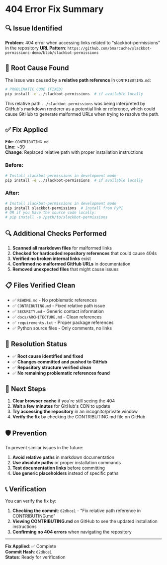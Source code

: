 # 404 Error Fix Summary

## 🔍 Issue Identified

**Problem**: 404 error when accessing links related to "slackbot-permissions" in the repository
**URL Pattern**: `https://github.com/bmarcuche/slackbot-permissions-demo/blob/slackbot-permissions`

## 🎯 Root Cause Found

The issue was caused by a **relative path reference** in `CONTRIBUTING.md`:

```bash
# PROBLEMATIC CODE (FIXED)
pip install -e ../slackbot-permissions  # if available locally
```

This relative path `../slackbot-permissions` was being interpreted by GitHub's markdown renderer as a potential link or reference, which could cause GitHub to generate malformed URLs when trying to resolve the path.

## ✅ Fix Applied

**File**: `CONTRIBUTING.md`  
**Line**: ~39  
**Change**: Replaced relative path with proper installation instructions

### Before:
```bash
# Install slackbot-permissions in development mode
pip install -e ../slackbot-permissions  # if available locally
```

### After:
```bash
# Install slackbot-permissions in development mode
pip install slackbot-permissions  # Install from PyPI
# OR if you have the source code locally:
# pip install -e /path/to/slackbot-permissions
```

## 🔍 Additional Checks Performed

1. **Scanned all markdown files** for malformed links
2. **Checked for hardcoded repository references** that could cause 404s
3. **Verified no broken internal links** exist
4. **Confirmed no malformed GitHub URLs** in documentation
5. **Removed unexpected files** that might cause issues

## 📋 Files Verified Clean

- ✅ `README.md` - No problematic references
- ✅ `CONTRIBUTING.md` - Fixed relative path issue
- ✅ `SECURITY.md` - Generic contact information
- ✅ `docs/ARCHITECTURE.md` - Clean references
- ✅ `requirements.txt` - Proper package references
- ✅ Python source files - Only comments, no links

## 🚀 Resolution Status

- ✅ **Root cause identified and fixed**
- ✅ **Changes committed and pushed to GitHub**
- ✅ **Repository structure verified clean**
- ✅ **No remaining problematic references found**

## 🔄 Next Steps

1. **Clear browser cache** if you're still seeing the 404
2. **Wait a few minutes** for GitHub's CDN to update
3. **Try accessing the repository** in an incognito/private window
4. **Verify the fix** by checking the CONTRIBUTING.md file on GitHub

## 🛡️ Prevention

To prevent similar issues in the future:

1. **Avoid relative paths** in markdown documentation
2. **Use absolute paths** or proper installation commands
3. **Test documentation links** before committing
4. **Use generic placeholders** instead of specific paths

## 📞 Verification

You can verify the fix by:

1. **Checking the commit**: `62dbce1` - "Fix relative path reference in CONTRIBUTING.md"
2. **Viewing CONTRIBUTING.md** on GitHub to see the updated installation instructions
3. **Confirming no 404 errors** when navigating the repository

---

**Fix Applied**: ✅ Complete  
**Commit Hash**: `62dbce1`  
**Status**: Ready for verification
